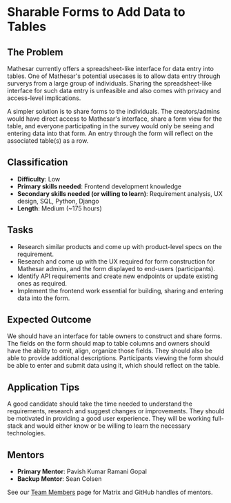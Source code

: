 # Sharable Forms to Add Data to Tables

## The Problem
Mathesar currently offers a spreadsheet-like interface for data entry into tables. One of Mathesar's potential usecases is to allow data entry through surverys from a large group of individuals. Sharing the spreadsheet-like interface for such data entry is unfeasible and also comes with privacy and access-level implications.

A simpler solution is to share forms to the individuals. The creators/admins would have direct access to Mathesar's interface, share a form view for the table, and everyone participating in the survey would only be seeing and entering data into that form. An entry through the form will reflect on the associated table(s) as a row.

## Classification

- **Difficulty**: Low
- **Primary skills needed**: Frontend development knowledge
- **Secondary skills needed (or willing to learn)**: Requirement analysis, UX design, SQL, Python, Django
- **Length**: Medium (~175 hours)

## Tasks
- Research similar products and come up with product-level specs on the requirement.
- Research and come up with the UX required for form construction for Mathesar admins, and the form displayed to end-users (participants).
- Identify API requirements and create new endpoints or update existing ones as required.
- Implement the frontend work essential for building, sharing and entering data into the form.

## Expected Outcome
We should have an interface for table owners to construct and share forms. The fields on the form should map to table columns and owners should have the ability to omit, align, organize those fields. They should also be able to provide additional descriptions. Participants viewing the form should be able to enter and submit data using it, which should reflect on the table.

## Application Tips
A good candidate should take the time needed to understand the requirements, research and suggest changes or improvements. They should be motivated in providing a good user experience. They will be working full-stack and would either know or be willing to learn the necessary technologies.

## Mentors
- **Primary Mentor**: Pavish Kumar Ramani Gopal
- **Backup Mentor**: Sean Colsen

See our [Team Members](/team/) page for Matrix and GitHub handles of mentors.
